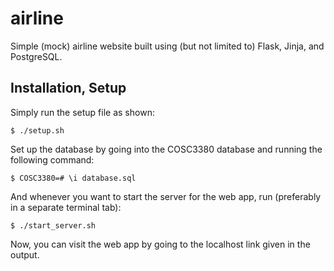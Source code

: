 # airline
Simple (mock) airline website built using (but not limited to) Flask, Jinja, and PostgreSQL.

## Installation, Setup

Simply run the setup file as shown:

```$ ./setup.sh```

Set up the database by going into the COSC3380 database and running the following command:

```$ COSC3380=# \i database.sql```

And whenever you want to start the server for the web app, run (preferably in a separate terminal tab):

```$ ./start_server.sh```

Now, you can visit the web app by going to the localhost link given in the output.